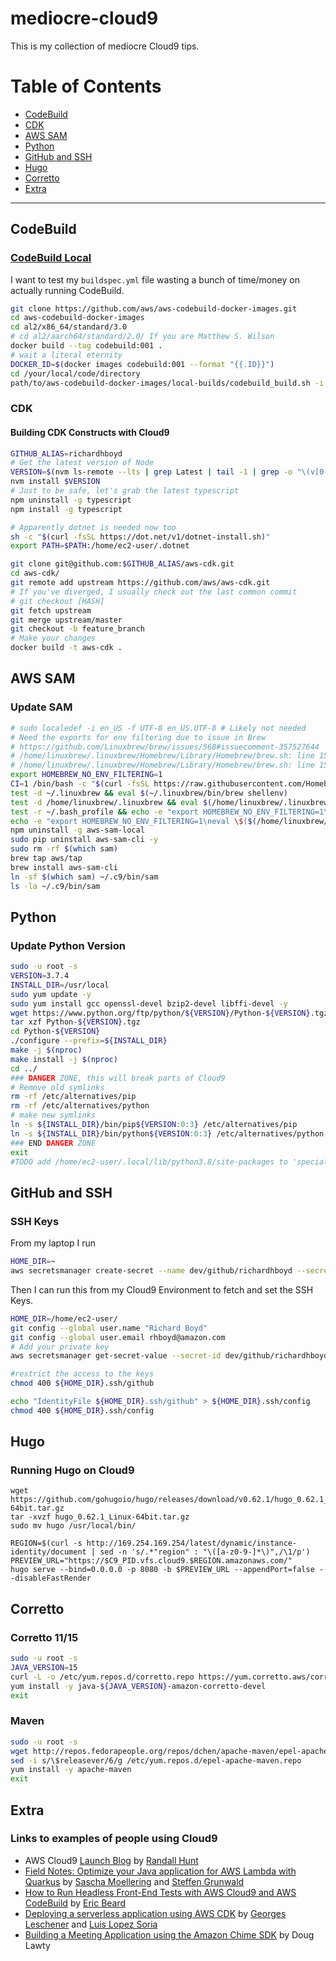 # mediocre-cloud9

This is my collection of mediocre Cloud9 tips.

# Table of Contents

- [CodeBuild](#Codebuild)
- [CDK](#CDK)
- [AWS SAM](#AWS-SAM)
- [Python](#Python)
- [GitHub and SSH](#GitHub-and-SSH)
- [Hugo](#Hugo)
- [Corretto](#Corretto)
- [Extra](#Extra)

---

## CodeBuild

### [CodeBuild Local](https://github.com/aws/aws-codebuild-docker-images)
I want to test my `buildspec.yml` file wasting a bunch of time/money on actually running CodeBuild.


```bash
git clone https://github.com/aws/aws-codebuild-docker-images.git
cd aws-codebuild-docker-images
cd al2/x86_64/standard/3.0
# cd al2/aarch64/standard/2.0/ If you are Matthew S. Wilson
docker build --tag codebuild:001 . 
# wait a literal eternity
DOCKER_ID=$(docker images codebuild:001 --format "{{.ID}}")
cd /your/local/code/directory
path/to/aws-codebuild-docker-images/local-builds/codebuild_build.sh -i $DOCKER_ID -a $(pwd)/artifacts -m -p isengard_example
```

### CDK

#### Building CDK Constructs with Cloud9

```bash
GITHUB_ALIAS=richardhboyd
# Get the latest version of Node
VERSION=$(nvm ls-remote --lts | grep Latest | tail -1 | grep -o "\(v[0-9][0-9]*\.[0-9][0-9]*\.[0-9][0-9]*\)")
nvm install $VERSION
# Just to be safe, let's grab the latest typescript
npm uninstall -g typescript
npm install -g typescript

# Apparently dotnet is needed now too
sh -c "$(curl -fsSL https://dot.net/v1/dotnet-install.sh)"
export PATH=$PATH:/home/ec2-user/.dotnet

git clone git@github.com:$GITHUB_ALIAS/aws-cdk.git
cd aws-cdk/
git remote add upstream https://github.com/aws/aws-cdk.git
# If you've diverged, I usually check out the last common commit
# git checkout [HASH]
git fetch upstream
git merge upstream/master
git checkout -b feature_branch
# Make your changes
docker build -t aws-cdk .
```

## AWS SAM

### Update SAM

```bash
# sudo localedef -i en_US -f UTF-8 en_US.UTF-8 # Likely not needed
# Need the exports for env filtering due to issue in Brew
# https://github.com/Linuxbrew/brew/issues/568#issuecomment-357527644
# /home/linuxbrew/.linuxbrew/Homebrew/Library/Homebrew/brew.sh: line 15: warning: setlocale: LC_ALL: cannot change locale (C.UTF-8): No such file or directory
# /home/linuxbrew/.linuxbrew/Homebrew/Library/Homebrew/brew.sh: line 15: warning: setlocale: LC_ALL: cannot change locale (C.UTF-8)
export HOMEBREW_NO_ENV_FILTERING=1
CI=1 /bin/bash -c "$(curl -fsSL https://raw.githubusercontent.com/Homebrew/install/master/install.sh)"
test -d ~/.linuxbrew && eval $(~/.linuxbrew/bin/brew shellenv)
test -d /home/linuxbrew/.linuxbrew && eval $(/home/linuxbrew/.linuxbrew/bin/brew shellenv)
test -r ~/.bash_profile && echo -e "export HOMEBREW_NO_ENV_FILTERING=1\neval \$($(brew --prefix)/bin/brew shellenv)" >>~/.bash_profile
echo -e "export HOMEBREW_NO_ENV_FILTERING=1\neval \$($(/home/linuxbrew/.linuxbrew/bin/brew --prefix)/bin/brew shellenv)" >>~/.profile
npm uninstall -g aws-sam-local
sudo pip uninstall aws-sam-cli -y
sudo rm -rf $(which sam)
brew tap aws/tap
brew install aws-sam-cli
ln -sf $(which sam) ~/.c9/bin/sam
ls -la ~/.c9/bin/sam
```

## Python

### Update Python Version

```bash
sudo -u root -s
VERSION=3.7.4
INSTALL_DIR=/usr/local
sudo yum update -y
sudo yum install gcc openssl-devel bzip2-devel libffi-devel -y
wget https://www.python.org/ftp/python/${VERSION}/Python-${VERSION}.tgz
tar xzf Python-${VERSION}.tgz
cd Python-${VERSION}
./configure --prefix=${INSTALL_DIR}
make -j $(nproc)
make install -j $(nproc)
cd ../
### DANGER ZONE, this will break parts of Cloud9
# Remove old symlinks
rm -rf /etc/alternatives/pip
rm -rf /etc/alternatives/python
# make new symlinks
ln -s ${INSTALL_DIR}/bin/pip${VERSION:0:3} /etc/alternatives/pip
ln -s ${INSTALL_DIR}/bin/python${VERSION:0:3} /etc/alternatives/python
### END DANGER ZONE
exit
#TODO add /home/ec2-user/.local/lib/python3.8/site-packages to 'special' PATH
```

## GitHub and SSH

### SSH Keys
From my laptop I run

```bash
HOME_DIR=~
aws secretsmanager create-secret --name dev/github/richardhboyd --secret-string file://${HOME_DIR}/.ssh/github --region us-west-2 --profile federate
```

Then I can run this from my Cloud9 Environment to fetch and set the SSH Keys.

```bash
HOME_DIR=/home/ec2-user/
git config --global user.name "Richard Boyd"
git config --global user.email rhboyd@amazon.com
# Add your private key
aws secretsmanager get-secret-value --secret-id dev/github/richardhboyd --query "SecretString" --output text --region us-west-2 > ${HOME_DIR}.ssh/github

#restrict the access to the keys
chmod 400 ${HOME_DIR}.ssh/github

echo "IdentityFile ${HOME_DIR}.ssh/github" > ${HOME_DIR}.ssh/config
chmod 400 ${HOME_DIR}.ssh/config
```

## Hugo

### Running Hugo on Cloud9

```
wget https://github.com/gohugoio/hugo/releases/download/v0.62.1/hugo_0.62.1_Linux-64bit.tar.gz
tar -xvzf hugo_0.62.1_Linux-64bit.tar.gz
sudo mv hugo /usr/local/bin/

REGION=$(curl -s http://169.254.169.254/latest/dynamic/instance-identity/document | sed -n 's/.*"region" : "\([a-z0-9-]*\)",/\1/p')
PREVIEW_URL="https://$C9_PID.vfs.cloud9.$REGION.amazonaws.com/"
hugo serve --bind=0.0.0.0 -p 8080 -b $PREVIEW_URL --appendPort=false --disableFastRender
```

## Corretto

### Corretto 11/15

```bash
sudo -u root -s
JAVA_VERSION=15
curl -L -o /etc/yum.repos.d/corretto.repo https://yum.corretto.aws/corretto.repo
yum install -y java-${JAVA_VERSION}-amazon-corretto-devel
exit
```

### Maven
```bash
sudo -u root -s
wget http://repos.fedorapeople.org/repos/dchen/apache-maven/epel-apache-maven.repo -O /etc/yum.repos.d/epel-apache-maven.repo
sed -i s/\$releasever/6/g /etc/yum.repos.d/epel-apache-maven.repo
yum install -y apache-maven
exit
```
## Extra

### Links to examples of people using Cloud9
- AWS Cloud9 [Launch Blog](https://aws.amazon.com/blogs/aws/aws-cloud9-cloud-developer-environments/) by [Randall Hunt](https://twitter.com/jrhunt)
- [Field Notes: Optimize your Java application for AWS Lambda with Quarkus](https://aws.amazon.com/blogs/architecture/field-notes-optimize-your-java-application-for-aws-lambda-with-quarkus/) by [Sascha Moellering](https://twitter.com/sascha242) and [Steffen Grunwald](https://twitter.com/steffeng)
- [How to Run Headless Front-End Tests with AWS Cloud9 and AWS CodeBuild](https://aws.amazon.com/blogs/devops/how-to-run-headless-front-end-tests-with-aws-cloud9-and-aws-codebuild/) by [Eric Beard](https://twitter.com/EricZBeard)
- [Deploying a serverless application using AWS CDK](https://aws.amazon.com/blogs/devops/deploying-a-serverless-application-using-aws-cdk/) by [Georges Leschener](https://www.linkedin.com/in/georges-leschener-6872458/) and [Luis Lopez Soria](https://www.linkedin.com/in/luis-l-5005718b/)
- [Building a Meeting Application using the Amazon Chime SDK](https://aws.amazon.com/blogs/business-productivity/building-a-meeting-application-using-the-amazon-chime-sdk/) by Doug Lawty
